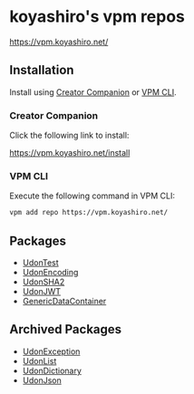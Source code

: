 # koyashiro's vpm repos

<https://vpm.koyashiro.net/>

## Installation

Install using [Creator Companion](https://vcc.docs.vrchat.com/) or [VPM CLI](https://vcc.docs.vrchat.com/vpm/cli/).

### Creator Companion

Click the following link to install:

<https://vpm.koyashiro.net/install>

### VPM CLI

Execute the following command in VPM CLI:

```sh
vpm add repo https://vpm.koyashiro.net/
```

## Packages

- [UdonTest](https://github.com/koyashiro/udon-test)
- [UdonEncoding](https://github.com/koyashiro/udon-encoding)
- [UdonSHA2](https://github.com/koyashiro/udon-sha2)
- [UdonJWT](https://github.com/koyashiro/udon-jwt)
- [GenericDataContainer](https://github.com/koyashiro/generic-data-container)

## Archived Packages

- [UdonException](https://github.com/koyashiro/udon-exception)
- [UdonList](https://github.com/koyashiro/udon-list)
- [UdonDictionary](https://github.com/koyashiro/udon-dictionary)
- [UdonJson](https://github.com/koyashiro/udon-json)
